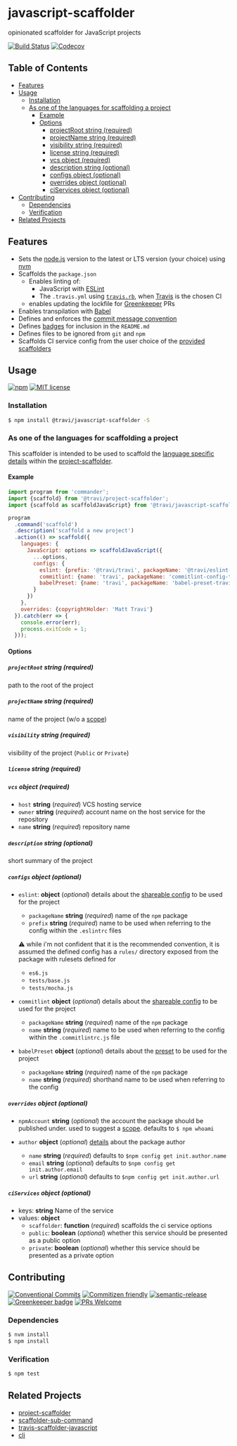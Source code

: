 # javascript-scaffolder

opinionated scaffolder for JavaScript projects

<!-- status badges -->

[![Build Status][ci-badge]][ci-link]
[![Codecov](https://img.shields.io/codecov/c/github/travi/javascript-scaffolder.svg)](https://codecov.io/github/travi/javascript-scaffolder)

## Table of Contents

* [Features](#features)
* [Usage](#usage)
  * [Installation](#installation)
  * [As one of the languages for scaffolding a project](#as-one-of-the-languages-for-scaffolding-a-project)
    * [Example](#example)
    * [Options](#options)
      * [projectRoot string (required)](#projectroot-string-required)
      * [projectName string (required)](#projectname-string-required)
      * [visibility string (required)](#visibility-string-required)
      * [license string (required)](#license-string-required)
      * [vcs object (required)](#vcs-object-required)
      * [description string (optional)](#description-string-optional)
      * [configs object (optional)](#configs-object-optional)
      * [overrides object (optional)](#overrides-object-optional)
      * [ciServices object (optional)](#ciservices-object-optional)
* [Contributing](#contributing)
  * [Dependencies](#dependencies)
  * [Verification](#verification)
* [Related Projects](#related-projects)

## Features

* Sets the [node.js](https://nodejs.org/) version to the latest or LTS version
  (your choice) using [nvm](https://github.com/creationix/nvm)
* Scaffolds the `package.json`
  * Enables linting of:
    * JavaScript with [ESLint](https://eslint.org/)
    * The `.travis.yml` using [`travis.rb`](https://github.com/travis-ci/travis.rb#lint),
      when [Travis](https://travis-ci.com) is the chosen CI
  * enables updating the lockfile for [Greenkeeper](https://greenkeeper.io) PRs
* Enables transpilation with [Babel](https://babeljs.io)
* Defines and enforces the [commit message convention](https://conventionalcommits.org/)
* Defines [badges](https://shields.io) for inclusion in the `README.md`
* Defines files to be ignored from `git` and `npm`
* Scaffolds CI service config from the user choice of the
  [provided scaffolders](#ciservices-object-optional)

## Usage

<!-- consumer badges -->

[![npm][npm-badge]][npm-link]
[![MIT license][license-badge]][license-link]

### Installation

```sh
$ npm install @travi/javascript-scaffolder -S
```

### As one of the languages for scaffolding a project

This scaffolder is intended to be used to scaffold the
[language specific details](https://github.com/travi/project-scaffolder#languages-optional)
within the [project-scaffolder](https://github.com/travi/project-scaffolder).

#### Example

```js
import program from 'commander';
import {scaffold} from '@travi/project-scaffolder';
import {scaffold as scaffoldJavaScript} from '@travi/javascript-scaffolder';

program
  .command('scaffold')
  .description('scaffold a new project')
  .action(() => scaffold({
    languages: {
      JavaScript: options => scaffoldJavaScript({
        ...options,
        configs: {
          eslint: {prefix: '@travi/travi', packageName: '@travi/eslint-config-travi'},
          commitlint: {name: 'travi', packageName: 'commitlint-config-travi'},
          babelPreset: {name: 'travi', packageName: 'babel-preset-travi'}
        }
      })
    }, 
    overrides: {copyrightHolder: 'Matt Travi'}
  }).catch(err => {
    console.error(err);
    process.exitCode = 1;
  }));
```

#### Options

##### `projectRoot` __string__ (_required_)

path to the root of the project

##### `projectName` __string__ (_required_)

name of the project (w/o a [scope](https://docs.npmjs.com/misc/scope))

##### `visibility` __string__ (_required_)

visibility of the project (`Public` or `Private`)

##### `license` __string__ (_required_)

##### `vcs` __object__ (_required_)

* `host` __string__ (_required_)
  VCS hosting service
* `owner` __string__ (_required_)
  account name on the host service for the repository
* `name` __string__ (_required_)
  repository name 

##### `description` __string__ (_optional_)

short summary of the project

##### `configs` __object__ (_optional_)

* `eslint`: __object__ (_optional_)
  details about the [shareable config](https://eslint.org/docs/developer-guide/shareable-configs)
  to be used for the project

  * `packageName` __string__ (_required_)
    name of the `npm` package
  * `prefix` __string__ (_required_)
    name to be used when referring to the config within the `.eslintrc` files

  :warning: while i'm not confident that it is the recommended convention, it
  is assumed the defined config has a `rules/` directory exposed from the 
  package with rulesets defined for

  * `es6.js`
  * `tests/base.js`
  * `tests/mocha.js`

* `commitlint` __object__ (_optional_)
  details about the [shareable config](https://marionebl.github.io/commitlint/#/concepts-shareable-config)
  to be used for the project
  * `packageName` __string__ (_required_)
    name of the `npm` package
  * `name` __string__ (_required_)
    name to be used when referring to the config within the `.commitlintrc.js`
    file
* `babelPreset` __object__ (_optional_)
  details about the [preset](https://babeljs.io/docs/plugins/#creating-a-preset)
  to be used for the project
  * `packageName` __string__ (_required_)
    name of the `npm` package
  * `name` __string__ (_required_)
    shorthand name to be used when referring to the config

##### `overrides` __object__ (_optional_)

* `npmAccount` __string__ (_optional_)
  the account the package should be published under. used to suggest a
  [scope](https://docs.npmjs.com/misc/scope). defaults to `$ npm whoami`
* `author` __object__ (_optional_)
  [details](https://docs.npmjs.com/files/package.json#people-fields-author-contributors)
  about the package author

  * `name` __string__ (_required_) defaults to `$npm config get init.author.name`
  * `email` __string__ (_optional_) defaults to `$npm config get init.author.email`
  * `url` __string__ (_optional_) defaults to `$npm config get init.author.url`

##### `ciServices` __object__ (_optional_)

* keys: __string__ Name of the service
* values: __object__
  * `scaffolder`: __function__ (_required_) scaffolds the ci service options
  * `public`: __boolean__ (_optional_) whether this service should be presented
    as a public option
  * `private`: __boolean__ (_optional_) whether this service should be presented
    as a private option

## Contributing

<!-- contribution badges -->

[![Conventional Commits][commit-convention-badge]][commit-convention-link]
[![Commitizen friendly][commitizen-badge]][commitizen-link]
[![semantic-release](https://img.shields.io/badge/%20%20%F0%9F%93%A6%F0%9F%9A%80-semantic--release-e10079.svg)](https://github.com/semantic-release/semantic-release)
[![Greenkeeper badge](https://badges.greenkeeper.io/travi/javascript-scaffolder.svg)](https://greenkeeper.io/)
[![PRs Welcome][prs-badge]][prs-link]

### Dependencies

```sh
$ nvm install
$ npm install
```

### Verification

```sh
$ npm test
```

## Related Projects

* [project-scaffolder](https://npm.im/@travi/project-scaffolder)
* [scaffolder-sub-command](https://github.com/travi/scaffolder-sub-command)
* [travis-scaffolder-javascript](https://github.com/travi/travis-scaffolder-javascript)
* [cli](https://npm.im/@travi/cli)

[npm-link]: https://www.npmjs.com/package/@travi/javascript-scaffolder

[npm-badge]: https://img.shields.io/npm/v/@travi/javascript-scaffolder.svg

[license-link]: LICENSE

[license-badge]: https://img.shields.io/github/license/travi/javascript-scaffolder.svg

[ci-link]: https://travis-ci.org/travi/javascript-scaffolder

[ci-badge]: https://img.shields.io/travis/travi/javascript-scaffolder.svg?branch=master

[commit-convention-link]: https://conventionalcommits.org

[commit-convention-badge]: https://img.shields.io/badge/Conventional%20Commits-1.0.0-yellow.svg

[commitizen-link]: http://commitizen.github.io/cz-cli/

[commitizen-badge]: https://img.shields.io/badge/commitizen-friendly-brightgreen.svg

[prs-link]: http://makeapullrequest.com

[prs-badge]: https://img.shields.io/badge/PRs-welcome-brightgreen.svg
